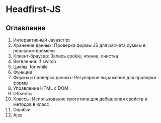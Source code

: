 # Headfirst-JS
## Оглавление
1. Интерактивный Javascript 
2. Хранение данных: Проверка формы JS для расчета суммы в реальном времени 
3. Клиент-браузер: Запись cookie, чтение, очистка 
4. Ветвления: if switch 
5. Циклы: for while 
6. Функции 
7. Формы и проверка данных: Регулярное выражение для проверки формы 
8. Управление HTML с DOM 
9. Объекты 
10. Классы: Использование прототипа для добавления свойств и методов в класс
11. Ошибки
12. Ajax
